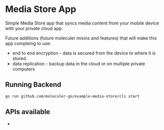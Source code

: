 # Media Store App
Simple Media Store app that syncs media content from your mobile device with your private cloud app.

Future additions (future moleculer mixins and features) that will make this app compleing to use:
 - end to end encryption -  data is secured from the device to where it is stored. 
 - data replication - backup data in the cloud or on multiple private computers

## Running Backend
```sh
go run github.com/moleculer-go/example-media-store/cli start
```


## APIs available
 - 